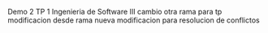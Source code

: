 Demo 2 TP 1 Ingenieria de Software III
cambio otra rama para tp
modificacion desde rama nueva
modificacion para resolucion de conflictos
